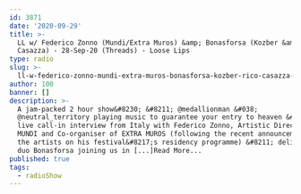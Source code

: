 ```yaml
---
id: 3871
date: '2020-09-29'
title: >-
  LL w/ Federico Zonno (Mundi/Extra Muros) &amp; Bonasforsa (Kozber &amp; Rico
  Casazza) - 28-Sep-20 (Threads) - Loose Lips
type: radio
slug: >-
  ll-w-federico-zonno-mundi-extra-muros-bonasforsa-kozber-rico-casazza-28-sep-20-threads
author: 100
banner: []
description: >-
  A jam-packed 2 hour show&#8230; &#8211; @medallionman &#038;
  @neutral_territory playing music to guarantee your entry to heaven &#8211; a
  live call-in interview from Italy with Federico Zonno, Artistic Director of
  MUNDI and Co-organiser of EXTRA MUROS (following the recent announcement of
  the artists on his festival&#8217;s residency programme) &#8211; delightful
  duo Bonasforsa joining us in [...]Read More...
published: true
tags:
  - radioShow
---
```

